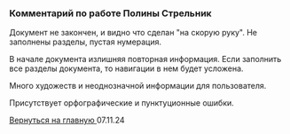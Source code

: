 ### Комментарий по работе Полины Стрельник

Документ не закончен, и видно что сделан "на скорую руку". Не заполнены разделы, пустая нумерация.

В начале документа излишняя повторная информация. Если заполнить все разделы документа, то навигации в нем будет усложена.

Много художеств и неоднозначной информации для пользователя.

Присутствует орфографические и пунктуционные ошибки.

[Вернуться на главную ](Reviews_for_TW.md "Возврат на главную страницу") 
07.11.24